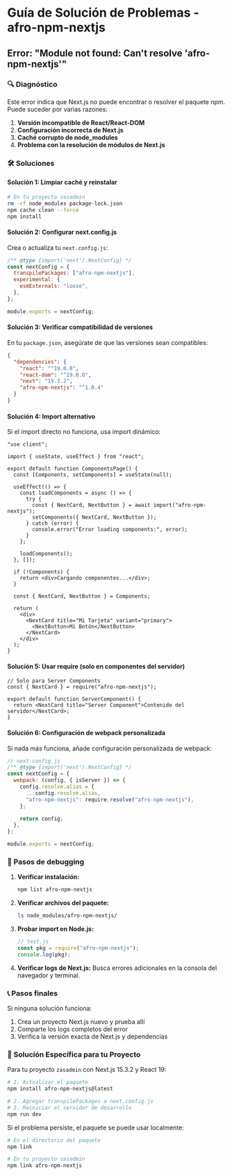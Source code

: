 # Guía de Solución de Problemas - afro-npm-nextjs

## Error: "Module not found: Can't resolve 'afro-npm-nextjs'"

### 🔍 Diagnóstico

Este error indica que Next.js no puede encontrar o resolver el paquete npm. Puede suceder por varias razones:

1. **Versión incompatible de React/React-DOM**
2. **Configuración incorrecta de Next.js**
3. **Caché corrupto de node_modules**
4. **Problema con la resolución de módulos de Next.js**

### 🛠️ Soluciones

#### Solución 1: Limpiar caché y reinstalar

```bash
# En tu proyecto zasadmin
rm -rf node_modules package-lock.json
npm cache clean --force
npm install
```

#### Solución 2: Configurar next.config.js

Crea o actualiza tu `next.config.js`:

```javascript
/** @type {import('next').NextConfig} */
const nextConfig = {
  transpilePackages: ["afro-npm-nextjs"],
  experimental: {
    esmExternals: "loose",
  },
};

module.exports = nextConfig;
```

#### Solución 3: Verificar compatibilidad de versiones

En tu `package.json`, asegúrate de que las versiones sean compatibles:

```json
{
  "dependencies": {
    "react": "^19.0.0",
    "react-dom": "^19.0.0",
    "next": "15.3.2",
    "afro-npm-nextjs": "^1.0.4"
  }
}
```

#### Solución 4: Import alternativo

Si el import directo no funciona, usa import dinámico:

```tsx
"use client";

import { useState, useEffect } from "react";

export default function ComponentsPage() {
  const [Components, setComponents] = useState(null);

  useEffect(() => {
    const loadComponents = async () => {
      try {
        const { NextCard, NextButton } = await import("afro-npm-nextjs");
        setComponents({ NextCard, NextButton });
      } catch (error) {
        console.error("Error loading components:", error);
      }
    };

    loadComponents();
  }, []);

  if (!Components) {
    return <div>Cargando componentes...</div>;
  }

  const { NextCard, NextButton } = Components;

  return (
    <div>
      <NextCard title="Mi Tarjeta" variant="primary">
        <NextButton>Mi Botón</NextButton>
      </NextCard>
    </div>
  );
}
```

#### Solución 5: Usar require (solo en componentes del servidor)

```tsx
// Solo para Server Components
const { NextCard } = require("afro-npm-nextjs");

export default function ServerComponent() {
  return <NextCard title="Server Component">Contenido del servidor</NextCard>;
}
```

#### Solución 6: Configuración de webpack personalizada

Si nada más funciona, añade configuración personalizada de webpack:

```javascript
// next.config.js
/** @type {import('next').NextConfig} */
const nextConfig = {
  webpack: (config, { isServer }) => {
    config.resolve.alias = {
      ...config.resolve.alias,
      "afro-npm-nextjs": require.resolve("afro-npm-nextjs"),
    };

    return config;
  },
};

module.exports = nextConfig;
```

### 🔧 Pasos de debugging

1. **Verificar instalación:**

   ```bash
   npm list afro-npm-nextjs
   ```

2. **Verificar archivos del paquete:**

   ```bash
   ls node_modules/afro-npm-nextjs/
   ```

3. **Probar import en Node.js:**

   ```javascript
   // test.js
   const pkg = require("afro-npm-nextjs");
   console.log(pkg);
   ```

4. **Verificar logs de Next.js:**
   Busca errores adicionales en la consola del navegador y terminal.

### 📞 Pasos finales

Si ninguna solución funciona:

1. Crea un proyecto Next.js nuevo y prueba allí
2. Comparte los logs completos del error
3. Verifica la versión exacta de Next.js y dependencias

### 🎯 Solución Específica para tu Proyecto

Para tu proyecto `zasadmin` con Next.js 15.3.2 y React 19:

```bash
# 1. Actualizar el paquete
npm install afro-npm-nextjs@latest

# 2. Agregar transpilePackages a next.config.js
# 3. Reiniciar el servidor de desarrollo
npm run dev
```

Si el problema persiste, el paquete se puede usar localmente:

```bash
# En el directorio del paquete
npm link

# En tu proyecto zasadmin
npm link afro-npm-nextjs
```
